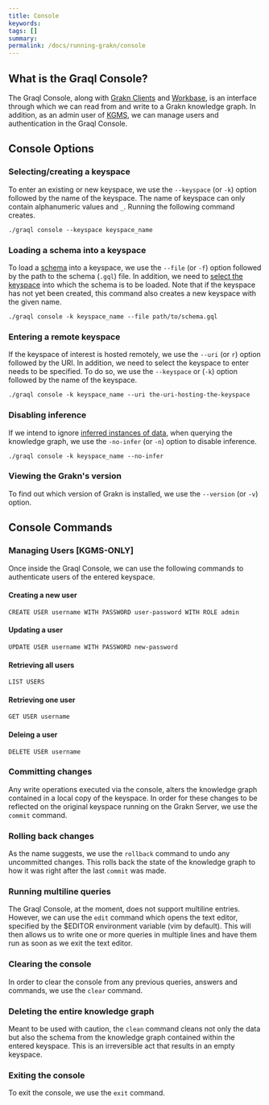 ```yaml
---
title: Console
keywords:
tags: []
summary:
permalink: /docs/running-grakn/console
---
```


## What is the Graql Console?
The Graql Console, along with [Grakn Clients](/docs/client-api/overview) and [Workbase](...), is an interface through which we can read from and write to a Grakn knowledge graph. In addition, as an admin user of [KGMS](...), we can manage users and authentication in the Graql Console.

## Console Options

### Selecting/creating a keyspace
To enter an existing or new keyspace, we use the `--keyspace` (or `-k`) option followed by the name of the keyspace. The name of keyspace can only contain alphanumeric values and `_`. Running the following command creates.

```
./graql console --keyspace keyspace_name
```

### Loading a schema into a keyspace
To load a [schema](/docs/schema/overview) into a keyspace, we use the `--file` (or `-f`) option followed by the path to the schema (`.gql`) file. In addition, we need to [select the keyspace](#selecting/creating-a-keyspace) into which the schema is to be loaded. Note that if the keyspace has not yet been created, this command also creates a new keyspace with the given name.

```
./graql console -k keyspace_name --file path/to/schema.gql
```

### Entering a remote keyspace
If the keyspace of interest is hosted remotely, we use the `--uri` (or `r`) option followed by the URI. In addition, we need to select the keyspace to enter needs to be specified. To do so, we use the `--keyspace` or (`-k`) option followed by the name of the keyspace.

```
./graql console -k keyspace_name --uri the-uri-hosting-the-keyspace
```

### Disabling inference
If we intend to ignore [inferred instances of data](...), when querying the knowledge graph, we use the `-no-infer` (or `-n`) option to disable inference.

```
./graql console -k keyspace_name --no-infer
```

### Viewing the Grakn's version
To find out which version of Grakn is installed, we use the `--version` (or `-v`) option.

## Console Commands

### Managing Users [KGMS-ONLY]
Once inside the Graql Console, we can use the following commands to authenticate users of the entered keyspace.

#### Creating a new user
```
CREATE USER username WITH PASSWORD user-password WITH ROLE admin
```

#### Updating a user
```
UPDATE USER username WITH PASSWORD new-password
```

#### Retrieving all users
```
LIST USERS
```

#### Retrieving one user
```
GET USER username
```

#### Deleing a user
```
DELETE USER username
```

### Committing changes
Any write operations executed via the console, alters the knowledge graph contained in a local copy of the keyspace. In order for these changes to be reflected on the original keyspace running on the Grakn Server, we use the `commit` command.

### Rolling back changes
As the name suggests, we use the `rollback` command to undo any uncommitted changes. This rolls back the state of the knowledge graph to how it was right after the last `commit` was made.

### Running multiline queries
The Graql Console, at the moment, does not support multiline entries. However, we can use the `edit` command which opens the text editor, specified by the $EDITOR environment variable (vim by default). This will then allows us to write one or more queries in multiple lines and have them run as soon as we exit the text editor.

### Clearing the console
In order to clear the console from any previous queries, answers and commands, we use the `clear` command.

### Deleting the entire knowledge graph
Meant to be used with caution, the `clean` command cleans not only the data but also the schema from the knowledge graph contained within the entered keyspace. This is an irreversible act that results in an empty keyspace.

### Exiting the console
To exit the console, we use the `exit` command.